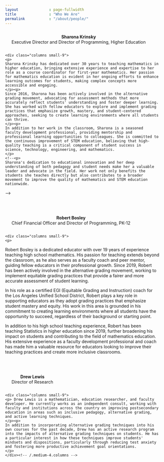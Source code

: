 ```yaml
---
layout              : page-fullwidth
title               : "Who We Are"
permalink           : "/about/people/"
---
```


<div class="row">
    <div class="columns small-3">
      <img src="{{ site.urlimg }}people/krinsky.jpg" alt="">
      <p align="center"><strong>Sharona Krinsky</strong> <br>
      Executive Director and Director of Programming, Higher Education
      </p>
    </div>

    <div class="columns small-9">
    <p>
    Sharona Krinsky has dedicated over 30 years to teaching mathematics in higher education, bringing extensive experience and expertise to her role as a course coordinator for first-year mathematics. Her passion for mathematics education is evident in her ongoing efforts to enhance learning outcomes for students, making complex concepts more accessible and engaging. 
    </p><p>
    Since 2016, Sharona has been actively involved in the alternative grading movement, advocating for assessment methods that more accurately reflect students' understanding and foster deeper learning. She has worked with fellow educators to explore and implement grading practices that emphasize growth, mastery, and student-centered approaches, seeking to create learning environments where all students can thrive.
    </p><p>
    In addition to her work in the classroom, Sharona is a seasoned faculty development professional, providing mentorship and professional learning opportunities to colleagues. She is committed to the continuous improvement of STEM education, believing that high-quality teaching is a critical component of student success in science, technology, engineering, and mathematics. 
    </p>
    <!--<p>
    Sharona's dedication to educational innovation and her deep understanding of both pedagogy and student needs make her a valuable leader and advocate in the field. Her work not only benefits the students she teaches directly but also contributes to a broader movement to improve the quality of mathematics and STEM education nationwide.
</p>-->
    </div>
</div>

<div class="row" style="margin-top:50px;">
    <div class="columns small-3">
      <img src="{{ site.urlimg }}people/bosley.jpg" alt="">
      <p align="center"><strong>Robert Bosley</strong>
      <br>
      Chief Financial Officer and Director of Programming, PK-12
      </p>
    </div>

    <div class="columns small-9">
    <p>
Robert Bosley is a dedicated educator with over 19 years of experience teaching high school mathematics. His passion for teaching extends beyond the classroom, as he also serves as a faculty coach and peer mentor, guiding fellow educators in their professional growth. Since 2019, Robert has been actively involved in the alternative grading movement, working to implement equitable grading practices that provide a fairer and more accurate assessment of student learning.
</p><p>
In his role as a certified EGI (Equitable Grading and Instruction) coach for the Los Angeles Unified School District, Robert plays a key role in supporting educators as they adopt grading practices that emphasize student mastery and equity. His work in this area is grounded in his commitment to creating learning environments where all students have the opportunity to succeed, regardless of their background or starting point.
</p><p>
In addition to his high school teaching experience, Robert has been teaching Statistics in higher education since 2019, further broadening his impact on students and contributing to the field of mathematics education. His extensive experience as a faculty development professional and coach has made him a valuable resource for educators looking to improve their teaching practices and create more inclusive classrooms.
</p>
    </div><!-- /.medium-4.columns -->  
</div>

<div class="row" style="margin-top:50px;">
    <div class="columns small-3">
      <img src="{{ site.urlimg }}people/lewis.jpg" alt="">
      <p align="center"><strong>Drew Lewis</strong>
      <br>
      Director of Research
      </p>
    </div>

    <div class="columns small-9">
    <p> Drew Lewis is a mathematician, education researcher, and faculty developer. He currently works as an independent consult, working with faculty and institutions across the country on improving postsecondary education in areas such as inclusive pedagogy, alternative grading, and active learning techniques.
    </p><p>
    In addition to incorporating alternative grading techniques into his own courses for the past decade, Drew has an active research program into the impacts of alternative grading techniques on students. He has a particular interest in how these techniques improve students' mindsets and dispositions, particularly through reducing test anxiety and fostering more productive achievement goal orientations.
    </p>
    </div><!-- /.medium-4.columns -->  
</div>
